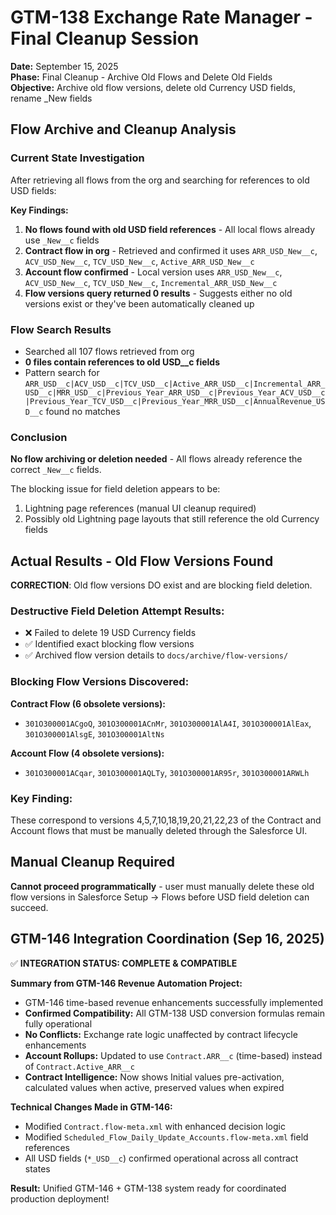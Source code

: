 # GTM-138 Exchange Rate Manager - Final Cleanup Session
**Date:** September 15, 2025  
**Phase:** Final Cleanup - Archive Old Flows and Delete Old Fields  
**Objective:** Archive old flow versions, delete old Currency USD fields, rename _New fields

## Flow Archive and Cleanup Analysis

### Current State Investigation

After retrieving all flows from the org and searching for references to old USD fields:

**Key Findings:**
1. **No flows found with old USD field references** - All local flows already use `_New__c` fields
2. **Contract flow in org** - Retrieved and confirmed it uses `ARR_USD_New__c`, `ACV_USD_New__c`, `TCV_USD_New__c`, `Active_ARR_USD_New__c`
3. **Account flow confirmed** - Local version uses `ARR_USD_New__c`, `ACV_USD_New__c`, `TCV_USD_New__c`, `Incremental_ARR_USD_New__c`
4. **Flow versions query returned 0 results** - Suggests either no old versions exist or they've been automatically cleaned up

### Flow Search Results
- Searched all 107 flows retrieved from org
- **0 files contain references to old USD__c fields**
- Pattern search for `ARR_USD__c|ACV_USD__c|TCV_USD__c|Active_ARR_USD__c|Incremental_ARR_USD__c|MRR_USD__c|Previous_Year_ARR_USD__c|Previous_Year_ACV_USD__c|Previous_Year_TCV_USD__c|Previous_Year_MRR_USD__c|AnnualRevenue_USD__c` found no matches

### Conclusion
**No flow archiving or deletion needed** - All flows already reference the correct `_New__c` fields.

The blocking issue for field deletion appears to be:
1. Lightning page references (manual UI cleanup required)  
2. Possibly old Lightning page layouts that still reference the old Currency fields

## Actual Results - Old Flow Versions Found

**CORRECTION**: Old flow versions DO exist and are blocking field deletion.

### Destructive Field Deletion Attempt Results:
- ❌ Failed to delete 19 USD Currency fields  
- ✅ Identified exact blocking flow versions
- ✅ Archived flow version details to `docs/archive/flow-versions/`

### Blocking Flow Versions Discovered:
**Contract Flow (6 obsolete versions):**
- `301O300001ACgoQ`, `301O300001ACnMr`, `301O300001AlA4I`, `301O300001AlEax`, `301O300001AlsgE`, `301O300001AltNs`

**Account Flow (4 obsolete versions):**  
- `301O300001ACqar`, `301O300001AQLTy`, `301O300001AR95r`, `301O300001ARWLh`

### Key Finding:
These correspond to versions 4,5,7,10,18,19,20,21,22,23 of the Contract and Account flows that must be manually deleted through the Salesforce UI.

## Manual Cleanup Required
**Cannot proceed programmatically** - user must manually delete these old flow versions in Salesforce Setup → Flows before USD field deletion can succeed.

## GTM-146 Integration Coordination (Sep 16, 2025)
✅ **INTEGRATION STATUS: COMPLETE & COMPATIBLE**

**Summary from GTM-146 Revenue Automation Project:**
- GTM-146 time-based revenue enhancements successfully implemented
- **Confirmed Compatibility:** All GTM-138 USD conversion formulas remain fully operational
- **No Conflicts:** Exchange rate logic unaffected by contract lifecycle enhancements  
- **Account Rollups:** Updated to use `Contract.ARR__c` (time-based) instead of `Contract.Active_ARR__c`
- **Contract Intelligence:** Now shows Initial values pre-activation, calculated values when active, preserved values when expired

**Technical Changes Made in GTM-146:**
- Modified `Contract.flow-meta.xml` with enhanced decision logic
- Modified `Scheduled_Flow_Daily_Update_Accounts.flow-meta.xml` field references
- All USD fields (`*_USD__c`) confirmed operational across all contract states

**Result:** Unified GTM-146 + GTM-138 system ready for coordinated production deployment!
